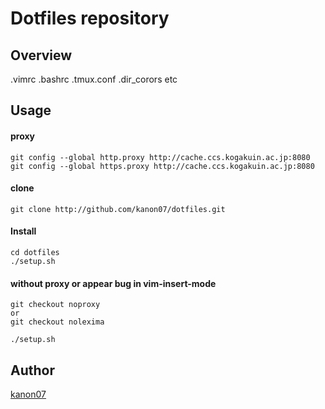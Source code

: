 Dotfiles repository
====

## Overview
.vimrc .bashrc .tmux.conf .dir_corors etc

## Usage

#### proxy
    git config --global http.proxy http://cache.ccs.kogakuin.ac.jp:8080
    git config --global https.proxy http://cache.ccs.kogakuin.ac.jp:8080

#### clone
    git clone http://github.com/kanon07/dotfiles.git

#### Install
    cd dotfiles
    ./setup.sh

#### without proxy or appear bug in vim-insert-mode
    git checkout noproxy
    or
    git checkout nolexima

    ./setup.sh

## Author

[kanon07](https://github.com/kanon07)
